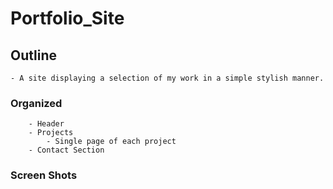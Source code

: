# Portfolio_Site

## Outline
    
    - A site displaying a selection of my work in a simple stylish manner.

### Organized 

        - Header
        - Projects
            - Single page of each project
        - Contact Section
        
### Screen Shots
